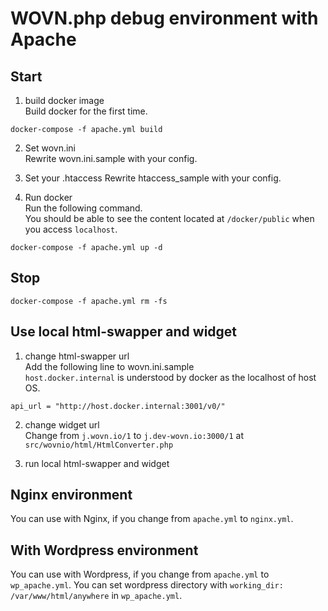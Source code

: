 # WOVN.php debug environment with Apache

## Start
1. build docker image  
Build docker for the first time.
```
docker-compose -f apache.yml build
```

2. Set wovn.ini  
Rewrite wovn.ini.sample with your config.

3. Set your .htaccess
Rewrite htaccess_sample with your config.

4. Run docker  
Run the following command.  
You should be able to see the content located at `/docker/public` when you access `localhost`.
```
docker-compose -f apache.yml up -d
```

## Stop
```
docker-compose -f apache.yml rm -fs
```

## Use local html-swapper and widget
1. change html-swapper url  
Add the following line to wovn.ini.sample  
`host.docker.internal` is understood by docker as the localhost of host OS.
```
api_url = "http://host.docker.internal:3001/v0/"
```

2. change widget url  
Change from `j.wovn.io/1` to `j.dev-wovn.io:3000/1` at `src/wovnio/html/HtmlConverter.php`

3. run local html-swapper and widget

## Nginx environment
You can use with Nginx, if you change from `apache.yml` to `nginx.yml`.

## With Wordpress environment
You can use with Wordpress, if you change from `apache.yml` to `wp_apache.yml`.
You can set wordpress directory with `working_dir: /var/www/html/anywhere` in `wp_apache.yml`.
